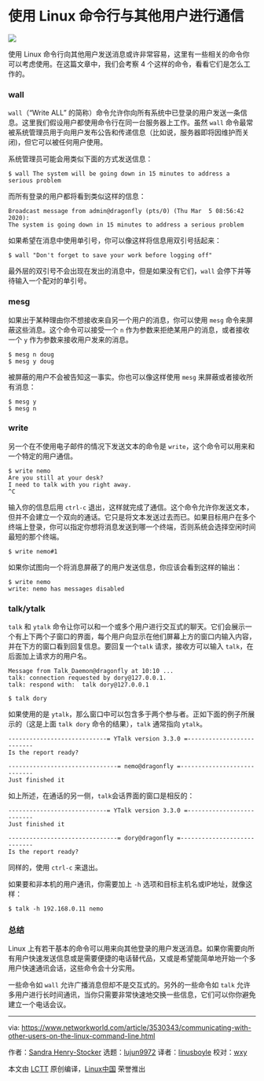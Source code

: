 [#]: collector: (lujun9972)
[#]: translator: (linusboyle)
[#]: reviewer: (wxy)
[#]: publisher: ( )
[#]: url: ( )
[#]: subject: (Communicating with other users on the Linux command line)
[#]: via: (https://www.networkworld.com/article/3530343/communicating-with-other-users-on-the-linux-command-line.html)
[#]: author: (Sandra Henry-Stocker https://www.networkworld.com/author/Sandra-Henry_Stocker/)

使用 Linux 命令行与其他用户进行通信
======

![](https://img.linux.net.cn/data/attachment/album/202003/22/171055z3q772v2zq320zx3.jpg)

使用 Linux 命令行向其他用户发送消息或许非常容易，这里有一些相关的命令你可以考虑使用。在这篇文章中，我们会考察 4 个这样的命令，看看它们是怎么工作的。

### wall

`wall`（“Write ALL” 的简称）命令允许你向所有系统中已登录的用户发送一条信息。这里我们假设用户都使用命令行在同一台服务器上工作。虽然 `wall` 命令最常被系统管理员用于向用户发布公告和传递信息（比如说，服务器即将因维护而关闭)，但它可以被任何用户使用。

系统管理员可能会用类似下面的方式发送信息：

```
$ wall The system will be going down in 15 minutes to address a serious problem
```

而所有登录的用户都将看到类似这样的信息：

```
Broadcast message from admin@dragonfly (pts/0) (Thu Mar  5 08:56:42 2020):
The system is going down in 15 minutes to address a serious problem
```

如果希望在消息中使用单引号，你可以像这样将信息用双引号括起来：

```
$ wall "Don't forget to save your work before logging off"
```

最外层的双引号不会出现在发出的消息中，但是如果没有它们，`wall` 会停下并等待输入一个配对的单引号。

### mesg

如果出于某种理由你不想接收来自另一个用户的消息，你可以使用 `mesg` 命令来屏蔽这些消息。这个命令可以接受一个 `n` 作为参数来拒绝某用户的消息，或者接收一个 `y` 作为参数来接收用户发来的消息。

```
$ mesg n doug
$ mesg y doug
```

被屏蔽的用户不会被告知这一事实。你也可以像这样使用 `mesg` 来屏蔽或者接收所有消息：

```
$ mesg y
$ mesg n
```

### write

另一个在不使用电子邮件的情况下发送文本的命令是 `write`，这个命令可以用来和一个特定的用户通信。

```
$ write nemo
Are you still at your desk?
I need to talk with you right away.
^C
```

输入你的信息后用 `ctrl-c` 退出，这样就完成了通信。这个命令允许你发送文本，但并不会建立一个双向的通话。它只是将文本发送过去而已。如果目标用户在多个终端上登录，你可以指定你想将消息发送到哪一个终端，否则系统会选择空闲时间最短的那个终端。

```
$ write nemo#1
```

如果你试图向一个将消息屏蔽了的用户发送信息，你应该会看到这样的输出：

```
$ write nemo
write: nemo has messages disabled
```

### talk/ytalk

`talk` 和 `ytalk` 命令让你可以和一个或多个用户进行交互式的聊天。它们会展示一个有上下两个子窗口的界面，每个用户向显示在他们屏幕上方的窗口内输入内容，并在下方的窗口看到回复信息。要回复一个`talk` 请求，接收方可以输入 `talk`，在后面加上请求方的用户名。

```
Message from Talk_Daemon@dragonfly at 10:10 ...
talk: connection requested by dory@127.0.0.1.
talk: respond with:  talk dory@127.0.0.1

$ talk dory
```

如果使用的是 `ytalk`，那么窗口中可以包含多于两个参与者。正如下面的例子所展示的（这是上面 `talk dory` 命令的结果），`talk` 通常指向 `ytalk`。

```
----------------------------= YTalk version 3.3.0 =--------------------------
Is the report ready?

-------------------------------= nemo@dragonfly =----------------------------
Just finished it
```

如上所述，在通话的另一侧，`talk`会话界面的窗口是相反的：

```
----------------------------= YTalk version 3.3.0 =--------------------------
Just finished it

-------------------------------= dory@dragonfly =----------------------------
Is the report ready?
```

同样的，使用 `ctrl-c` 来退出。

如果要和非本机的用户通讯，你需要加上 `-h` 选项和目标主机名或IP地址，就像这样：

```
$ talk -h 192.168.0.11 nemo
```

### 总结

Linux 上有若干基本的命令可以用来向其他登录的用户发送消息。如果你需要向所有用户快速发送信息或是需要便捷的电话替代品，又或是希望能简单地开始一个多用户快速通讯会话，这些命令会十分实用。

一些命令如 `wall` 允许广播消息但却不是交互式的。另外的一些命令如 `talk` 允许多用户进行长时间通讯，当你只需要非常快速地交换一些信息，它们可以你你避免建立一个电话会议。

--------------------------------------------------------------------------------

via: https://www.networkworld.com/article/3530343/communicating-with-other-users-on-the-linux-command-line.html

作者：[Sandra Henry-Stocker][a]
选题：[lujun9972][b]
译者：[linusboyle](https://github.com/linusboyle)
校对：[wxy](https://github.com/wxy)

本文由 [LCTT](https://github.com/LCTT/TranslateProject) 原创编译，[Linux中国](https://linux.cn/) 荣誉推出

[a]: https://www.networkworld.com/author/Sandra-Henry_Stocker/
[b]: https://github.com/lujun9972
[1]: https://www.networkworld.com/article/3440100/take-the-intelligent-route-with-consumption-based-storage.html?utm_source=IDG&utm_medium=promotions&utm_campaign=HPE21620&utm_content=sidebar ( Take the Intelligent Route with Consumption-Based Storage)
[2]: https://www.facebook.com/NetworkWorld/
[3]: https://www.linkedin.com/company/network-world
